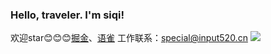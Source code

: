 ### Hello, traveler. I'm siqi!
欢迎star😊😊😊[掘金](https://juejin.cn/user/2154698523020205)、[语雀](https://www.yuque.com/istao)
工作联系：special@input520.cn
<img src="https://github-readme-stats.vercel.app/api?username=taosiqi&show_icons=true&icon_color=#3080ED&text_color=#3080ED&bg_color=ffffff&hide_title=true" />
